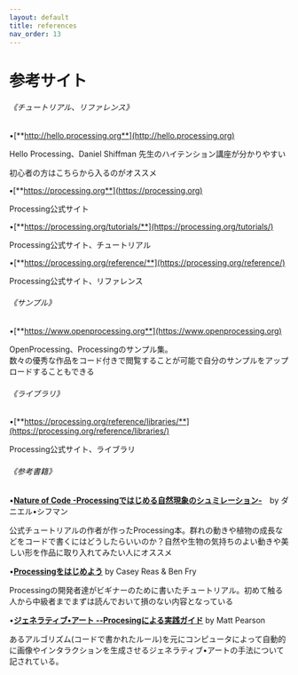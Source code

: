 ```yaml
---
layout: default
title: references
nav_order: 13
---
```


# 参考サイト

###### 《チュートリアル、リファレンス》

•[**http://hello.processing.org**](http://hello.processing.org)

Hello Processing、Daniel Shiffman 先生のハイテンション講座が分かりやすい

初心者の方はこちらから入るのがオススメ

**•**[**https://processing.org**](https://processing.org)

Processing公式サイト

•[**https://processing.org/tutorials/**](https://processing.org/tutorials/)

Processing公式サイト、チュートリアル

•[**https://processing.org/reference/**](https://processing.org/reference/)

Processing公式サイト、リファレンス

###### 《サンプル》

•[**https://www.openprocessing.org**](https://www.openprocessing.org)

OpenProcessing、Processingのサンプル集。  
数々の優秀な作品をコード付きで閲覧することが可能で自分のサンプルをアップロードすることもできる

###### 《ライブラリ》

•[**https://processing.org/reference/libraries/**](https://processing.org/reference/libraries/)

Processing公式サイト、ライブラリ

###### 《参考書籍》

•[**Nature of Code -Processingではじめる自然現象のシュミレーション-**](https://www.amazon.co.jp/Nature-Code-Processingではじめる自然現象のシミュレーション-ダニエル・シフマン/dp/4862462456/ref=pd_cp_14_2?_encoding=UTF8&psc=1&refRID=EXP2K9DNV450Q9EC2ZZB)　by ダニエル•シフマン

公式チュートリアルの作者が作ったProcessing本。群れの動きや植物の成長などをコードで書くにはどうしたらいいのか？自然や生物の気持ちのよい動きや美しい形を作品に取り入れてみたい人にオススメ

•[**Processingをはじめよう**](https://www.amazon.co.jp/Processingをはじめよう-第2版-Make-Casey-Reas/dp/4873117739/ref=pd_sim_14_2?_encoding=UTF8&psc=1&refRID=EXP2K9DNV450Q9EC2ZZB)  by  Casey Reas & Ben Fry

Processingの開発者達がビギナーのために書いたチュートリアル。初めて触る人から中級者までまずは読んでおいて損のない内容となっている

•[**ジェネラティブ•アート --Procesingによる実践ガイド**](https://www.amazon.co.jp/dp/4861009634)  by  Matt Pearson

あるアルゴリズム\(コードで書かれたルール\)を元にコンピュータによって自動的に画像やインタラクションを生成させるジェネラティブ•アートの手法について記されている。
